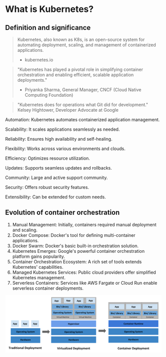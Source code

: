 # What is Kubernetes?

## Definition and significance

> Kubernetes, also known as K8s, is an open-source system for automating deployment, scaling, and management of containerized applications.
> - kubernetes.io

> "Kubernetes has played a pivotal role in simplifying container orchestration and enabling efficient, scalable application deployments."
> - Priyanka Sharma, General Manager, CNCF (Cloud Native Computing Foundation)

> "Kubernetes does for operations what Git did for development."
> Kelsey Hightower, Developer Advocate at Google

Automation: Kubernetes automates containerized application management.

Scalability: It scales applications seamlessly as needed.

Reliability: Ensures high availability and self-healing.

Flexibility: Works across various environments and clouds.

Efficiency: Optimizes resource utilization.

Updates: Supports seamless updates and rollbacks.

Community: Large and active support community.

Security: Offers robust security features.

Extensibility: Can be extended for custom needs.

## Evolution of container orchestration

1. Manual Management: Initially, containers required manual deployment and scaling.
1. Docker Compose: Docker's tool for defining multi-container applications.
1. Docker Swarm: Docker's basic built-in orchestration solution.
1. Kubernetes Emerges: Google's powerful container orchestration platform gains popularity.
1. Container Orchestration Ecosystem: A rich set of tools extends Kubernetes' capabilities.
1. Managed Kubernetes Services: Public cloud providers offer simplified Kubernetes management.
1. Serverless Containers: Services like AWS Fargate or Cloud Run enable serverless container deployments.


![Container evolution](container_evolution.svg)